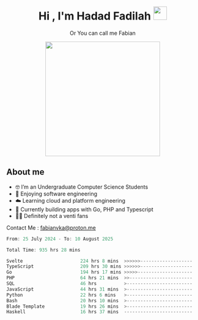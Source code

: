 <h1 align="center">Hi , I'm Hadad Fadilah  <img src="https://media.giphy.com/media/hvRJCLFzcasrR4ia7z/giphy.gif" width="35" ></h1>
<p align="center"><span>Or You can call me <span style="font: bold">Fabian</span></p>
<p align="center">
<img src="https://media.tenor.com/78dNivDemDAAAAAi/speech-bubble-venti.gif" width="300"/>    
</p>

##  About me
- 🤓 I’m an Undergraduate Computer Science Students
- 🍰 Enjoying software engineering
- ☁️ Learning cloud and platform engineering
- 🧰 Currently building apps with Go, PHP and Typescript 
- 🏃‍♂️ Definitely not a venti fans

Contact Me : fabianvka@proton.me

<!--START_SECTION:waka-->

```go
From: 25 July 2024 - To: 10 August 2025

Total Time: 935 hrs 28 mins

Svelte                     224 hrs 8 mins  >>>>>>-------------------   23.78 %
TypeScript                 209 hrs 30 mins >>>>>>-------------------   22.22 %
Go                         194 hrs 17 mins >>>>>--------------------   20.61 %
PHP                        64 hrs 21 mins  >>-----------------------   06.83 %
SQL                        46 hrs          >------------------------   04.88 %
JavaScript                 44 hrs 31 mins  >------------------------   04.72 %
Python                     22 hrs 6 mins   >------------------------   02.34 %
Bash                       20 hrs 10 mins  >------------------------   02.14 %
Blade Template             19 hrs 26 mins  >------------------------   02.06 %
Haskell                    16 hrs 37 mins  -------------------------   01.76 %
```

<!--END_SECTION:waka-->




<!--
**Fadil-Tao/Fadil-Tao** is a ✨ _special_ ✨ repository because its `README.md` (this file) appears on your GitHub profile.


